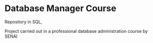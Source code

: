 
# Database Manager Course 
Repository in SQL,

Project carried out in a professional database administration course by SENAI





 
